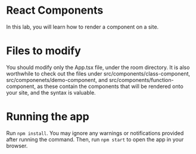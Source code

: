 # React Components
In this lab, you will learn how to render a component on a site.
# Files to modify
You should modify only the App.tsx file, under the room directory. It is also worthwhile to check out the files under src/components/class-component, src/componenets/demo-component, and src/components/function-component, as these contain the components that will be rendered onto your site, and the syntax is valuable.
# Running the app
Run `npm install`. You may ignore any warnings or notifications provided after running the command. Then, run `npm start` to open the app in your browser.